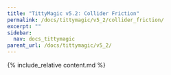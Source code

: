 ```yaml
---
title: "TittyMagic v5.2: Collider Friction"
permalink: /docs/tittymagic/v5_2/collider_friction/
excerpt: ""
sidebar:
  nav: docs_tittymagic
parent_url: /docs/tittymagic/v5_2/
---
```


{% include_relative content.md %}
